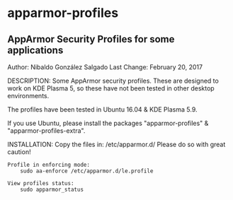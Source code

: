 # apparmor-profiles
AppArmor Security Profiles for some applications
-----------------------------------------------------------------------
Author: Nibaldo González Salgado
Last Change: February 20, 2017

DESCRIPTION:
Some AppArmor security profiles.
These are designed to work on KDE Plasma 5,
so these have not been tested in other desktop environments.

The profiles have been tested in Ubuntu 16.04 & KDE Plasma 5.9.

If you use Ubuntu, please install the packages 
"apparmor-profiles" & "apparmor-profiles-extra".

INSTALLATION:
	Copy the files in:
		/etc/apparmor.d/
	Please do so with great caution!
	
	Profile in enforcing mode:
		sudo aa-enforce /etc/apparmor.d/le.profile
	
	View profiles status:
		sudo apparmor_status
